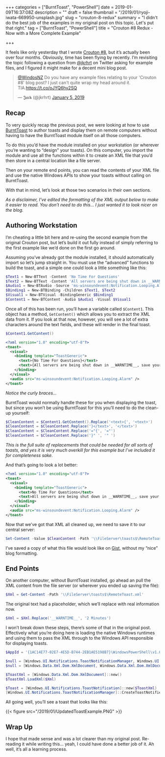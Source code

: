 +++
categories = ["BurntToast", "PowerShell"]
date = 2019-01-09T16:37:08Z
description = ""
draft = false
thumbnail = "/2019/01/ryoji-iwata-669950-unsplash.jpg"
slug = "crouton-8-redux"
summary = "I didn't do the best job of the examples in my original post on this topic. Let's put that right."
tag = ["BurntToast", "PowerShell"]
title = "Crouton #8 Redux - Now with a More Complete Example"

+++


It feels like only yesterday that I wrote [Crouton #8](https://king.geek.nz/2018/08/21/crouton-8-i-like-your-code-but-i-dont-want-it-on-all-my-computers/), but it’s actually been over four months. Obviously, time has been flying by recently. I’m revisiting the topic following a question from [@jkrhrt](https://twitter.com/jkrhrt) on Twitter asking for example files, and I figured it might make for a decent mini blog post.

<blockquote class="twitter-tweet"><p lang="en" dir="ltr"><a href="https://twitter.com/WindosNZ?ref_src=twsrc%5Etfw">@WindosNZ</a> Do you have any example files relating to your &#39;Crouton #8&#39; blog post? I just can&#39;t quite wrap my head around it. TIA.<a href="https://t.co/oJYQ6hy2SQ">https://t.co/oJYQ6hy2SQ</a></p>&mdash; 𝕵𝖆𝖈𝖐 (@jkrhrt) <a href="https://twitter.com/jkrhrt/status/1081694822191300609?ref_src=twsrc%5Etfw">January 5, 2019</a></blockquote>
<script async src="https://platform.twitter.com/widgets.js" charset="utf-8"></script>

## **Recap**

To very quickly recap the previous post, we were looking at how to use [BurntToast](https://powershellgallery.com/packages/BurntToast) to author toasts and display them on remote computers without having to have the BurntToast module itself on all those computers.

To do this you’d have the module installed on your workstation (or wherever you’re wanting to “design” your toasts). On this computer, you import the module and use all the functions within it to create an XML file that you’d then store in a central location like a file server.

Then on your remote end points, you can read the contents of your XML file and use the native Windows APIs to show your toasts without calling on BurntToast.

With that in mind, let’s look at those two scenarios in their own sections.

_As a disclaimer, I’ve edited the formatting of the XML output below to make it easier to read. You don’t need to do this… I just wanted it to look nicer on the blog._

## **Authoring Workstation**

I’m cheating a little bit here and re-using the second example from the original Crouton post, but let’s build it out fully instead of simply referring to the first example like we’d done on the first go around.

Assuming you’ve already got the module installed, it should automatically import so let’s jump straight in. You must use the “advanced” functions to build the toast, and a simple one could look a little something like this:

```powershell
$Text1 = New-BTText -Content 'No Time For Questions'
$Text2 = New-BTText -Content 'All servers are being shut down in __WARNTIME__, save your work!'
$Audio1 = New-BTAudio -Source 'ms-winsoundevent:Notification.Looping.Alarm'
$Binding1 = New-BTBinding -Children $Text1, $Text2
$Visual1 = New-BTVisual -BindingGeneric $Binding1
$Content1 = New-BTContent -Audio $Audio1 -Visual $Visual1

```

Once all of this has been run, you’ll have a variable called `$Content1`. This object has a method, `GetContent()` which allows you to extract the XML data from it. If you look at that now, however, you will see a lot of extra characters around the text fields, and these will render in the final toast.

```powershell
$Content1.GetContent()

```

```xml
<?xml version="1.0" encoding="utf-8"?>
<toast>
  <visual>
    <binding template="ToastGeneric">
      <text>{No Time For Questions}</text>
      <text>{All servers are being shut down in __WARNTIME__, save your work!}</text>
    </binding>
  </visual>
  <audio src="ms-winsoundevent:Notification.Looping.Alarm" />
</toast>

```

_Notice the curly braces..._

BurntToast would normally handle these for you when displaying the toast, but since you won’t be using BurntToast for this you’ll need to do the clean-up yourself:

```powershell
$CleanContent = $Content1.GetContent().Replace('<text>{', '<text>')
$CleanContent = $CleanContent.Replace('}</text>', '</text>')
$CleanContent = $CleanContent.Replace('="{', '="')
$CleanContent = $CleanContent.Replace('}" ', '" ')

```

_This is the full suite of replacements that could be needed for all sorts of toasts, and yes it is very much overkill for this example but I've included it for completeness sake._

And that’s going to look a lot better:

```xml
<?xml version="1.0" encoding="utf-8"?>
<toast>
  <visual>
    <binding template="ToastGeneric">
      <text>No Time For Questions</text>
      <text>All servers are being shut down in __WARNTIME__, save your work!</text>
    </binding>
  </visual>
  <audio src="ms-winsoundevent:Notification.Looping.Alarm" />
</toast>

```

Now that we’ve got that XML all cleaned up, we need to save it to our central server:

```powershell
Set-Content -Value $CleanContent -Path '\\FileServer\toasts$\RemoteToast.xml'

```

I’ve saved a copy of what this file would look like on [Gist](https://gist.github.com/Windos/16ad5ca744bc5c38cd4fb86f6e8067f9), without my “nice” blog formatting.

## **End Points**

On another computer, without BurntToast installed, go ahead an pull the XML content from the file server (or wherever you ended up saving the file):

```powershell
$Xml = Get-Content -Path '\\FileServer\toasts$\RemoteToast.xml'

```

The original text had a placeholder, which we’ll replace with real information now.

```powershell
$Xml = $Xml.Replace('__WARNTIME__', '2 Minutes')

```

I won’t break down these steps, there’s some of that in the original post. Effectively what you’re doing here is loading the native Windows runtimes and using them to pass the XML through to the Windows API responsible for displaying toasts.

```powershell
$AppId = '{1AC14E77-02E7-4E5D-B744-2EB1AE5198B7}\WindowsPowerShell\v1.0\powershell.exe'

$null = [Windows.UI.Notifications.ToastNotificationManager, Windows.UI.Notifications, ContentType = WindowsRuntime]
$null = [Windows.Data.Xml.Dom.XmlDocument, Windows.Data.Xml.Dom.XmlDocument, ContentType = WindowsRuntime]

$ToastXml = [Windows.Data.Xml.Dom.XmlDocument]::new()
$ToastXml.LoadXml($Xml)

$Toast = [Windows.UI.Notifications.ToastNotification]::new($ToastXml)
[Windows.UI.Notifications.ToastNotificationManager]::CreateToastNotifier($AppId).Show($Toast)

```

All going well, you’ll see a toast that looks like this:

{{< figure src="/2019/01/UpdatedToastExample.PNG" >}}

## **Wrap Up**

I hope that made sense and was a lot clearer than my original post. Re-reading it while writing this… yeah, I could have done a better job of it. Ah well, it’s all a learning process.

